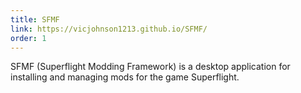 ```yaml
---
title: SFMF
link: https://vicjohnson1213.github.io/SFMF/
order: 1
---
```


SFMF (Superflight Modding Framework) is a desktop application for installing and managing mods for the game Superflight.
